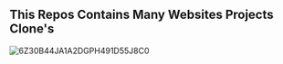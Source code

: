 ## This Repos Contains  Many Websites Projects Clone's 

![6Z30B44JA1A2DGPH491D55J8C0](https://github.com/user-attachments/assets/06ecb1c8-408c-4117-aa15-da8da9dae68c)
